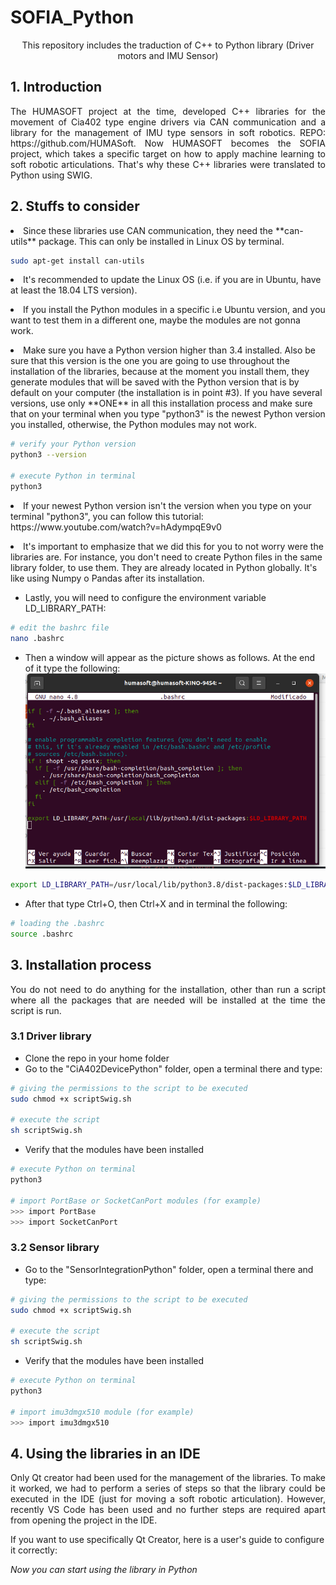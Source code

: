 # SOFIA_Python
<p align="center">
    This repository includes the traduction of C++ to Python library (Driver motors and IMU Sensor)
</p>


## 1. Introduction
<p align="justify">
The HUMASOFT project at the time, developed C++ libraries for the movement of Cia402 type engine drivers via CAN communication and a library for the management of IMU type sensors in soft robotics. REPO: https://github.com/HUMASoft. Now HUMASOFT becomes the SOFIA project, which takes a specific target on how to apply machine learning to soft robotic articulations. That's why these C++ libraries were translated to Python using SWIG. 
</p>

## 2. Stuffs to consider
<p align="justify">
<li> Since these libraries use CAN communication, they need the **can-utils** package. This can only be installed in Linux OS by terminal. </li>

```bash
sudo apt-get install can-utils
```
</p>

<p align="justify">
<li> It's recommended to update the Linux OS (i.e. if you are in Ubuntu, have at least the 18.04 LTS version). </li>
</p>

<p align="justify">
<li> If you install the Python modules in a specific i.e Ubuntu version, and you want to test them in a different one, maybe the modules are not gonna work. </li>
</p>

<p align="justify">
<li> Make sure you have a Python version higher than 3.4 installed. Also be sure that this version is the one you are going to use throughout the installation of the libraries, because at the moment you install them, they generate modules that will be saved with the Python version that is by default on your computer (the installation is in point #3). If you have several versions, use only **ONE** in all this installation process and make sure that on your terminal when you type "python3" is the newest Python version you installed, otherwise, the Python modules may not work. </li></p>

```bash
# verify your Python version 
python3 --version

# execute Python in terminal
python3
```
<p align="justify">
<li> If your newest Python version isn't the version when you type on your terminal "python3", you can follow this tutorial: https://www.youtube.com/watch?v=hAdympqE9v0 </li>
</p>

<p align="justify">
<li> It's important to emphasize that we did this for you to not worry were the libraries are. For instance, you don't need to create Python files in the same library folder, to use them. They are already located in Python globally. It's like using Numpy o Pandas after its installation. </li>
</p>

- Lastly, you will need to configure the environment variable LD_LIBRARY_PATH:

```bash
# edit the bashrc file 
nano .bashrc
```
- Then a window will appear as the picture shows as follows. At the end of it type the following: 
![LD_LIBRARY_PATH_picture](/images/LD_LIBRARY_PATH_picture.png)
```bash
export LD_LIBRARY_PATH=/usr/local/lib/python3.8/dist-packages:$LD_LIBRARY_PATH
```
- After that type Ctrl+O, then Ctrl+X and in terminal the following:

```bash
# loading the .bashrc
source .bashrc
```
</p>

## 3. Installation process
<p align="justify">
You do not need to do anything for the installation, other than run a script where all the packages that are needed will be installed at the time the script is run.
</p>

### 3.1 Driver library
- Clone the repo in your home folder 
- Go to the "CiA402DevicePython" folder, open a terminal there and type:
```bash
# giving the permissions to the script to be executed
sudo chmod +x scriptSwig.sh

# execute the script
sh scriptSwig.sh
```
- Verify that the modules have been installed
```bash
# execute Python on terminal
python3 

# import PortBase or SocketCanPort modules (for example)
>>> import PortBase 
>>> import SocketCanPort 
```

### 3.2 Sensor library
- Go to the "SensorIntegrationPython" folder, open a terminal there and type:
```bash
# giving the permissions to the script to be executed
sudo chmod +x scriptSwig.sh

# execute the script
sh scriptSwig.sh
```
- Verify that the modules have been installed
```bash
# execute Python on terminal
python3 

# import imu3dmgx510 module (for example)
>>> import imu3dmgx510
```

## 4. Using the libraries in an IDE
<p align="justify">
Only Qt creator had been used for the management of the libraries. To make it worked, we had to perform a series of steps so that the library could be executed in the IDE (just for moving a soft robotic articulation). However, recently VS Code has been used and no further steps are required apart from opening the project in the IDE. 
</p>

If you want to use specifically Qt Creator, here is a user's guide to configure it correctly:


*Now you can start using the library in Python*


